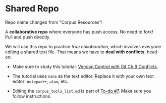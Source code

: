 # Shared Repo

Repo name changed from "Corpus Resources"!

A **collaborative repo** where everyone has push access. No need to fork! Pull and push directly. 

We will use this repo to practice _true collaboration_, which involves everyone editing a shared text file. That means we have to **deal with conflicts**, head-on: 

- Make sure to study this tutorial: [Version Control with Git Ch.9 Conflicts](http://swcarpentry.github.io/git-novice/09-conflict/). 

- The tutorial uses `nano` as the text editor. Replace it with your own text editor: `notepad++`, `atom`, etc. 

- Editing the `corpus_tools_list.md` is part of [To-do #7](http://www.pitt.edu/~naraehan/ling1340/todo.html#todo7). Make sure you follow instructions.  